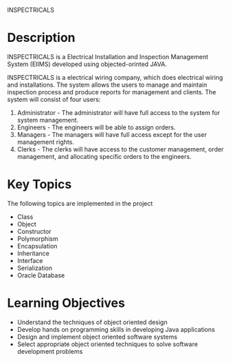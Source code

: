INSPECTRICALS

# Description
INSPECTRICALS is a Electrical Installation and Inspection Management System (EIIMS) developed using objected-orinted JAVA.

INSPECTRICALS is a electrical wiring company, which does electrical wiring and installations. The system allows the users to manage and maintain inspection process and produce reports for
management and clients. The system will consist of four users:
1. Administrator - The administrator will have full access to the system for system management.
2. Engineers - The engineers will be able to assign orders.
3. Managers - The managers will have full access except for the user management rights.
4. Clerks - The clerks will have access to the customer management, order management, and allocating specific orders to the engineers.

# Key Topics
The following topics are implemented in the project
* Class
* Object
* Constructor
* Polymorphism
* Encapsulation
* Inheritance
* Interface
* Serialization
* Oracle Database

# Learning Objectives
* Understand the techniques of object oriented design
* Develop hands on programming skills in developing Java applications
* Design and implement object oriented software systems
* Select appropriate object oriented techniques to solve software development problems





